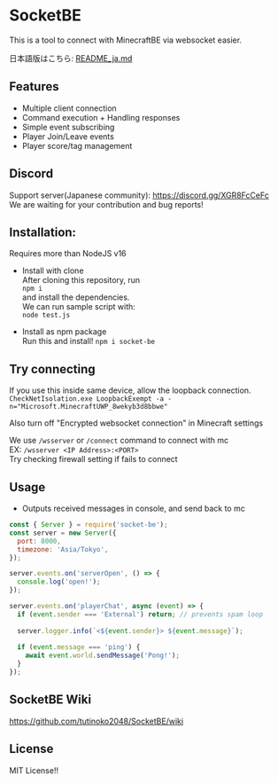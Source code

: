 # SocketBE
This is a tool to connect with MinecraftBE via websocket easier.  
  
日本語版はこちら: [README_ja.md](./README_ja.md)  

## Features
- Multiple client connection
- Command execution + Handling responses
- Simple event subscribing
- Player Join/Leave events
- Player score/tag management

## Discord
Support server(Japanese community): https://discord.gg/XGR8FcCeFc  
We are waiting for your contribution and bug reports!  

## Installation:
Requires more than NodeJS v16
  
- Install with clone  
After cloning this repository, run  
`npm i`  
and install the dependencies.  
We can run sample script with:  
`node test.js`  

- Install as npm package  
Run this and install!
`npm i socket-be`  
  
## Try connecting
If you use this inside same device, allow the loopback connection.  
`CheckNetIsolation.exe LoopbackExempt -a -n="Microsoft.MinecraftUWP_8wekyb3d8bbwe"`  
  
Also turn off "Encrypted websocket connection" in Minecraft settings  
  
We use `/wsserver` or `/connect` command to connect with mc  
EX: `/wsserver <IP Address>:<PORT>`  
Try checking firewall setting if fails to connect  
  
## Usage
- Outputs received messages in console, and send back to mc  
```js
const { Server } = require('socket-be');
const server = new Server({
  port: 8000,
  timezone: 'Asia/Tokyo',
});

server.events.on('serverOpen', () => {
  console.log('open!');
});

server.events.on('playerChat', async (event) => {
  if (event.sender === 'External') return; // prevents spam loop
  
  server.logger.info(`<${event.sender}> ${event.message}`);
  
  if (event.message === 'ping') {
    await event.world.sendMessage('Pong!');
  }
});
```
  
## SocketBE Wiki
https://github.com/tutinoko2048/SocketBE/wiki

## License
MIT License!!